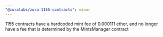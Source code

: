 ```yaml
---
"@zoralabs/zora-1155-contracts": minor
---
```


1155 contracts have a hardcoded mint fee of 0.000111 ether, and no longer have a fee that is determined by the MintsManager contract
